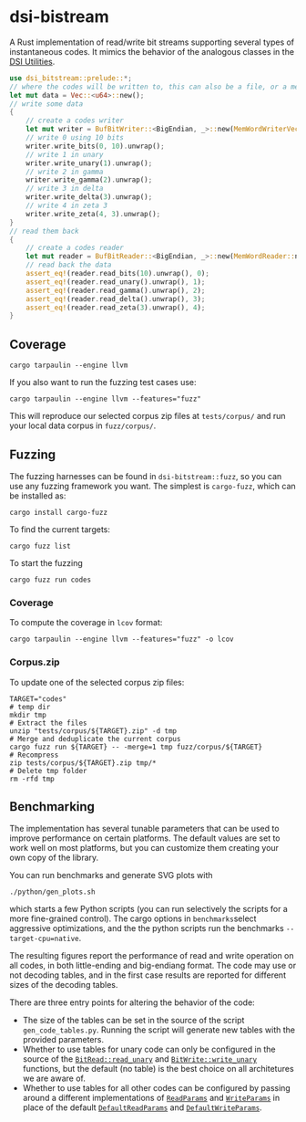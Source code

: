 # dsi-bistream

A Rust implementation of read/write bit streams supporting several types
of instantaneous codes. It mimics the behavior of the analogous classes in
the [DSI Utilities](https://dsiutils.di.unimi.it/).

```rust
use dsi_bitstream::prelude::*;
// where the codes will be written to, this can also be a file, or a memory slice
let mut data = Vec::<u64>::new();
// write some data
{
    // create a codes writer
    let mut writer = BufBitWriter::<BigEndian, _>::new(MemWordWriterVec::new(&mut data));
    // write 0 using 10 bits
    writer.write_bits(0, 10).unwrap();
    // write 1 in unary
    writer.write_unary(1).unwrap();
    // write 2 in gamma
    writer.write_gamma(2).unwrap();
    // write 3 in delta
    writer.write_delta(3).unwrap();
    // write 4 in zeta 3
    writer.write_zeta(4, 3).unwrap();
}
// read them back
{
    // create a codes reader
    let mut reader = BufBitReader::<BigEndian, _>::new(MemWordReader::new(&data));
    // read back the data
    assert_eq!(reader.read_bits(10).unwrap(), 0);
    assert_eq!(reader.read_unary().unwrap(), 1);
    assert_eq!(reader.read_gamma().unwrap(), 2);
    assert_eq!(reader.read_delta().unwrap(), 3);
    assert_eq!(reader.read_zeta(3).unwrap(), 4);
}
```

## Coverage
```shell
cargo tarpaulin --engine llvm
```
If you also want to run the fuzzing test cases use:
```shell
cargo tarpaulin --engine llvm --features="fuzz"
```
This will reproduce our selected corpus zip files at `tests/corpus/` and
run your local data corpus in `fuzz/corpus/`.

## Fuzzing
The fuzzing harnesses can be found in `dsi-bitstream::fuzz`, so you can use 
any fuzzing framework you want. The simplest is `cargo-fuzz`, which
can be installed as:
```shell
cargo install cargo-fuzz
```
To find the current targets:
```shell
cargo fuzz list
```
To start the fuzzing
```shell
cargo fuzz run codes
```
### Coverage

To compute the coverage in `lcov` format:
```shell
cargo tarpaulin --engine llvm --features="fuzz" -o lcov
```
### Corpus.zip

To update one of the selected corpus zip files:
```shell
TARGET="codes"
# temp dir
mkdir tmp
# Extract the files
unzip "tests/corpus/${TARGET}.zip" -d tmp
# Merge and deduplicate the current corpus 
cargo fuzz run ${TARGET} -- -merge=1 tmp fuzz/corpus/${TARGET}
# Recompress
zip tests/corpus/${TARGET}.zip tmp/*
# Delete tmp folder
rm -rfd tmp
```

## Benchmarking

The implementation has several tunable parameters that can be used to improve performance 
on certain platforms. The default values are set to work well on most platforms, but you can
customize them creating your own copy of the library.

You can run benchmarks and generate SVG plots with
```shell
./python/gen_plots.sh
```
which starts a few Python scripts (you can run selectively the scripts
for a more fine-grained control).
The cargo options in `benchmarks`select aggressive optimizations, and the 
the python scripts run the benchmarks `--target-cpu=native`.

The resulting figures report the performance of read and write operation
on all codes, in both little-ending and big-endiang format. The code may
use or not decoding tables, and in the first case results are reported
for different sizes of the decoding tables.

There are three entry points for altering the behavior of the code:

- The size of the tables can be set in the source of the script
  `gen_code_tables.py`. Running the script will generate new tables
   with the provided parameters.
- Whether to use tables for unary code can only be configured in the source
  of the [`BitRead::read_unary`](crate::traits::BitRead::read_unary) and 
  [`BitWrite::write_unary`](crate::traits::BitWrite::write_unary) functions, but the
  default (no table) is the best choice on all architetures we are
  aware of.
- Whether to use tables for all other codes can be configured by
  passing around a different implementations of 
  [`ReadParams`](crate::codes::table_params::ReadParams)
  and [`WriteParams`](crate::codes::table_params::WriteParams)
  in place of the default 
  [`DefaultReadParams`](crate::codes::table_params::DefaultReadParams) and
  [`DefaultWriteParams`](crate::codes::table_params::DefaultWriteParams).
